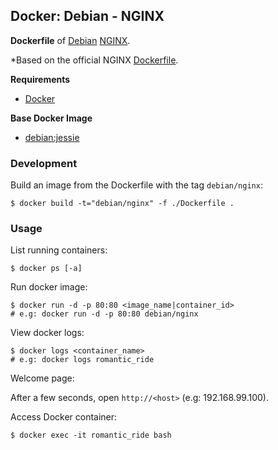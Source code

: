 ## Docker: Debian - NGINX

**Dockerfile** of [Debian](https://www.debian.org/) [NGINX](https://www.nginx.com/).

*Based on the official NGINX [Dockerfile](https://github.com/nginxinc/docker-nginx).

**Requirements**

- [Docker](https://www.docker.com/) 

**Base Docker Image**

- [debian:jessie](https://hub.docker.com/_/debian/)

### Development

Build an image from the Dockerfile with the tag `debian/nginx`:

    $ docker build -t="debian/nginx" -f ./Dockerfile .

### Usage

List running containers:

    $ docker ps [-a]

Run docker image:

    $ docker run -d -p 80:80 <image_name|container_id>
    # e.g: docker run -d -p 80:80 debian/nginx

View docker logs:

    $ docker logs <container_name>
    # e.g: docker logs romantic_ride

Welcome page:

After a few seconds, open `http://<host>` (e.g: 192.168.99.100).

Access Docker container:

    $ docker exec -it romantic_ride bash
